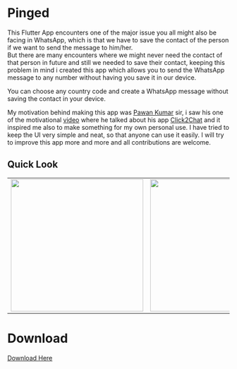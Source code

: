 # Pinged

This Flutter App encounters one of the major issue you all might also be facing in WhatsApp, which is that we have to save the contact of the person if we want to send the message to him/her.<br>
But there are many encounters where we might never need the contact of that person in future and still we needed to save their contact, keeping this problem in mind i created this app which allows you to send the WhatsApp message to any number without having you save it in our device.<br>

You can choose any country code and create a WhatsApp message without saving the contact in your device.<br>

My motivation behind making this app was <a href="https://github.com/iampawan">Pawan Kumar</a> sir, i saw his one of the motivational <a href="https://youtu.be/Py5S8Lbp63Y">video</a> where he talked about his app <a href="http://bit.ly/click2analyze">Click2Chat</a> and it inspired me also to make something for my own personal use.
I have tried to keep the UI very simple and neat, so that anyone can use it easily. I will try to improve this app more and more and all contributions are welcome.

## Quick Look 

|                                                              |               |
| ----------------------------------------------- | -------------------------- | 
<img src="https://github.com/SatYu26/Pinged/blob/main/assets/Screenshot/SS1.jpg" width="300" style="float:right">| <img src="https://github.com/SatYu26/Pinged/blob/main/assets/Screenshot/SS2.jpg" width="300" style="float:right">|

# Download

<a href="https://github.com/SatYu26/Pinged/releases/download/v1.0/Pinged.apk">Download Here</a>
